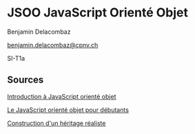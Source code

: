# JSOO JavaScript Orienté Objet

Benjamin Delacombaz

benjamin.delacombaz@cpnv.ch

SI-T1a

## Sources

[Introduction à JavaScript orienté objet](https://developer.mozilla.org/fr/docs/Web/JavaScript/Introduction_%C3%A0_JavaScript_orient%C3%A9_objet)

[Le JavaScript orienté objet pour débutants](https://developer.mozilla.org/fr/docs/Learn/JavaScript/Objects/JS_orient%C3%A9-objet)

[Construction d'un héritage réaliste](http://geotribu.net/node/30)
